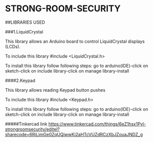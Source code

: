 # STRONG-ROOM-SECURITY

##LIBRARIES USED

###1.LiquidCrystal

This library allows an Arduino board to control LiquidCrystal displays (LCDs).

To include this library
#include <LiquidCrystal.h>

To install this library follow following steps:
go to arduino(IDE)-click on sketch-click on include library-click on manage library-install

####2.Keypad

This library allows reading Keypad button pushes

To include this library
#include <Keypad.h>


To install this library follow following steps:
go to arduino(IDE)-click on sketch-click on include library-click on manage library-install


#####Tinkercad link
https://www.tinkercad.com/things/6eZ1hsx1Pyl-strongroomsecurity/editel?sharecode=6RiLimGe0ZqUQiwwKi2aHTcVUZdRCzXbJZouaJNDZ_g
